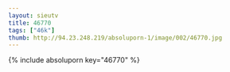 ```yaml
--- 
layout: sieutv
title: 46770
tags: ["46k"]
thumb: http://94.23.248.219/absoluporn-1/image/002/46770.jpg
---
```

{% include absoluporn key="46770" %} 
